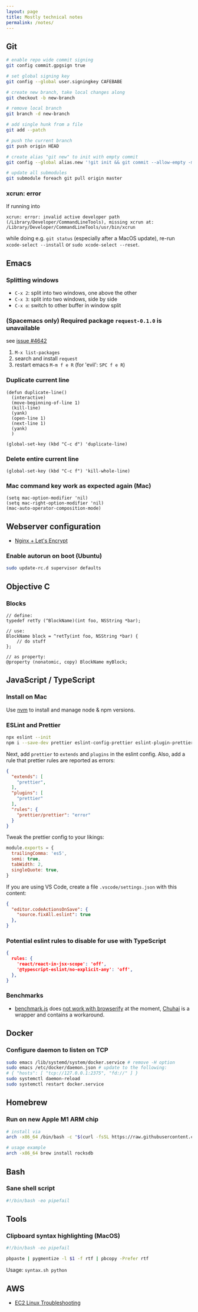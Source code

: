 ```yaml
---
layout: page
title: Mostly technical notes
permalink: /notes/
---
```


## Git

```bash
# enable repo wide commit signing
git config commit.gpgsign true

# set global signing key
git config --global user.signingkey CAFEBABE

# create new branch, take local changes along
git checkout -b new-branch

# remove local branch
git branch -d new-branch

# add single hunk from a file
git add --patch

# push the current branch
git push origin HEAD

# create alias "git new" to init with empty commit
git config --global alias.new '!git init && git commit --allow-empty -m "initial commit"'

# update all submodules
git submodule foreach git pull origin master
```

### xcrun: error

If running into

```
xcrun: error: invalid active developer path (/Library/Developer/CommandLineTools), missing xcrun at: /Library/Developer/CommandLineTools/usr/bin/xcrun
```

while doing e.g. `git status` (especially after a MacOS update), re-run `xcode-select --install` or `sudo xcode-select --reset`.

## Emacs

### Splitting windows

* `C-x 2`: split into two windows, one above the other
* `C-x 3`: split into two windows, side by side
* `C-x o`: switch to other buffer in window split

### (Spacemacs only) Required package `request-0.1.0` is unavailable

see [issue #4642][ghc-spacemacs-4642]

1. `M-x list-packages`
2. search and install `request`
3. restart emacs `M-m f e R` (for 'evil': `SPC f e R`)

### Duplicate current line

```elisp
(defun duplicate-line()
  (interactive)
  (move-beginning-of-line 1)
  (kill-line)
  (yank)
  (open-line 1)
  (next-line 1)
  (yank)
  )

(global-set-key (kbd "C-c d") 'duplicate-line)
```

### Delete entire current line

```elisp
(global-set-key (kbd "C-c f") 'kill-whole-line)
```

### Mac command key work as expected again (Mac)

```elisp
(setq mac-option-modifier 'nil)
(setq mac-right-option-modifier 'nil)
(mac-auto-operator-composition-mode)
```

## Webserver configuration

* [Nginx + Let's Encrypt][do-nginx-letsencrypt]

### Enable autorun on boot (Ubuntu)

```bash
sudo update-rc.d supervisor defaults
```

## Objective C

### Blocks

```objc
// define:
typedef retTy (^BlockName)(int foo, NSString *bar);

// use:
BlockName block = ^retTy(int foo, NSString *bar) {
    // do stuff
};

// as property:
@property (nonatomic, copy) BlockName myBlock;
```

## JavaScript / TypeScript

### Install on Mac
Use [nvm][nvm] to install and manage node & npm versions.

### ESLint and Prettier

```bash
npx eslint --init
npm i --save-dev prettier eslint-config-prettier eslint-plugin-prettier
```

Next, add `prettier` to `extends` and `plugins` in the eslint config. Also, add a rule that prettier rules are reported as errors:

```json
{
  "extends": [
    "prettier",
  ],
  "plugins": [
    "prettier"
  ],
  "rules": {
    "prettier/prettier": "error"
  }
}
```

Tweak the prettier config to your likings:

```javascript
module.exports = {
  trailingComma: 'es5',
  semi: true,
  tabWidth: 2,
  singleQuote: true,
}
```

If you are using VS Code, create a file `.vscode/settings.json` with this content:

```json
{
  "editor.codeActionsOnSave": {
    "source.fixAll.eslint": true
  },
}
```

### Potential eslint rules to disable for use with TypeScript

```json
{
  rules: {
    'react/react-in-jsx-scope': 'off',
    '@typescript-eslint/no-explicit-any': 'off',
  },
}
```

### Benchmarks

* [benchmark.js][gh-benchmarkjs] does [not work with browserify][gh-benchmarkjs-128] at the moment, [Chuhai][gh-chuhai] is a wrapper and contains a workaround.

## Docker

### Configure daemon to listen on TCP
```bash
sudo emacs /lib/systemd/system/docker.service # remove -H option
sudo emacs /etc/docker/daemon.json # update to the following:
# { "hosts": [ "tcp://127.0.0.1:2375", "fd://" ] }
sudo systemctl daemon-reload
sudo systemctl restart docker.service
```

## Homebrew

### Run on new Apple M1 ARM chip
```bash
# install via
arch -x86_64 /bin/bash -c "$(curl -fsSL https://raw.githubusercontent.com/Homebrew/install/master/install.sh)"

# usage example
arch -x86_64 brew install rocksdb
```

## Bash

### Sane shell script

```bash
#!/bin/bash -eo pipefail
```

## Tools

### Clipboard syntax highlighting (MacOS)

```bash
#!/bin/bash -eo pipefail

pbpaste | pygmentize -l $1 -f rtf | pbcopy -Prefer rtf
```

Usage: `syntax.sh python`

## AWS

* [EC2 Linux Troubleshooting][aws-ssh-trouble]

[gh-benchmarkjs-128]: https://github.com/bestiejs/benchmark.js/issues/128
[gh-chuhai]: https://github.com/Hypercubed/chuhai
[gh-benchmarkjs]: https://github.com/bestiejs/benchmark.js
[aws-ssh-trouble]: https://aws.amazon.com/de/premiumsupport/knowledge-center/ec2-linux-ssh-troubleshooting/
[ghc-spacemacs-4642]: https://github.com/syl20bnr/spacemacs/issues/4642
[do-nginx-letsencrypt]: https://www.digitalocean.com/community/tutorials/how-to-secure-nginx-with-let-s-encrypt-on-ubuntu-16-04
[nvm]: https://github.com/nvm-sh/nvm
